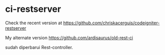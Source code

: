 # ci-restserver
Check the recent version at https://github.com/chriskacerguis/codeigniter-restserver

My alternate version https://github.com/ardisaurus/old-rest-ci

sudah diperbarui Rest-controller.
